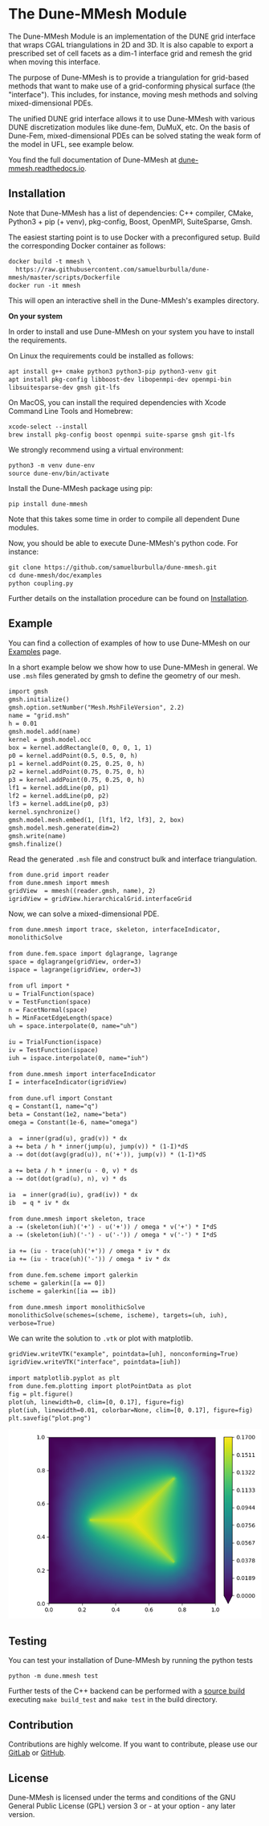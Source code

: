 # The Dune-MMesh Module

The Dune-MMesh Module is an implementation of the DUNE grid interface that wraps CGAL triangulations in 2D and 3D.
It is also capable to export a prescribed set of cell facets as a dim-1 interface grid and remesh the grid when moving this interface.

The purpose of Dune-MMesh is to provide a triangulation for grid-based methods that want to make use of a grid-conforming physical surface (the "interface").
This includes, for instance, moving mesh methods and solving mixed-dimensional PDEs.

The unified DUNE grid interface allows it to use Dune-MMesh with various DUNE discretization modules like dune-fem, DuMuX, etc.
On the basis of Dune-Fem, mixed-dimensional PDEs can be solved stating the weak form of the model in UFL, see example below.

You find the full documentation of Dune-MMesh at [dune-mmesh.readthedocs.io](https://dune-mmesh.readthedocs.io).


## Installation

Note that Dune-MMesh has a list of dependencies: C++ compiler, CMake, Python3 + pip (+ venv), pkg-config, Boost, OpenMPI, SuiteSparse, Gmsh.

The easiest starting point is to use Docker with a preconfigured setup.
Build the corresponding Docker container as follows:

````
docker build -t mmesh \
  https://raw.githubusercontent.com/samuelburbulla/dune-mmesh/master/scripts/Dockerfile
docker run -it mmesh
````

This will open an interactive shell in the Dune-MMesh's examples directory.

__On your system__

In order to install and use Dune-MMesh on your system you have to install the requirements.

On Linux the requirements could be installed as follows:
````
apt install g++ cmake python3 python3-pip python3-venv git
apt install pkg-config libboost-dev libopenmpi-dev openmpi-bin libsuitesparse-dev gmsh git-lfs
````

On MacOS, you can install the required dependencies with Xcode Command Line Tools and Homebrew:
````
xcode-select --install
brew install pkg-config boost openmpi suite-sparse gmsh git-lfs
````

We strongly recommend using a virtual environment:
````
python3 -m venv dune-env
source dune-env/bin/activate
````

Install the Dune-MMesh package using pip:
````
pip install dune-mmesh
````
Note that this takes some time in order to compile all dependent Dune modules.

Now, you should be able to execute Dune-MMesh's python code. For instance:
````
git clone https://github.com/samuelburbulla/dune-mmesh.git
cd dune-mmesh/doc/examples
python coupling.py
````

Further details on the installation procedure can be found on [Installation](https://dune-mmesh.readthedocs.io/en/latest/installation.html).


## Example

You can find a collection of examples of how to use Dune-MMesh on our [Examples](https://dune-mmesh.readthedocs.io/en/latest/examples.html) page.


In a short example below we show how to use Dune-MMesh in general.
We use `.msh` files generated by gmsh to define the geometry of our mesh.
````
import gmsh
gmsh.initialize()
gmsh.option.setNumber("Mesh.MshFileVersion", 2.2)
name = "grid.msh"
h = 0.01
gmsh.model.add(name)
kernel = gmsh.model.occ
box = kernel.addRectangle(0, 0, 0, 1, 1)
p0 = kernel.addPoint(0.5, 0.5, 0, h)
p1 = kernel.addPoint(0.25, 0.25, 0, h)
p2 = kernel.addPoint(0.75, 0.75, 0, h)
p3 = kernel.addPoint(0.75, 0.25, 0, h)
lf1 = kernel.addLine(p0, p1)
lf2 = kernel.addLine(p0, p2)
lf3 = kernel.addLine(p0, p3)
kernel.synchronize()
gmsh.model.mesh.embed(1, [lf1, lf2, lf3], 2, box)
gmsh.model.mesh.generate(dim=2)
gmsh.write(name)
gmsh.finalize()
````

Read the generated `.msh` file and construct bulk and interface triangulation.
````
from dune.grid import reader
from dune.mmesh import mmesh
gridView  = mmesh((reader.gmsh, name), 2)
igridView = gridView.hierarchicalGrid.interfaceGrid
````

Now, we can solve a mixed-dimensional PDE.
````
from dune.mmesh import trace, skeleton, interfaceIndicator, monolithicSolve

from dune.fem.space import dglagrange, lagrange
space = dglagrange(gridView, order=3)
ispace = lagrange(igridView, order=3)

from ufl import *
u = TrialFunction(space)
v = TestFunction(space)
n = FacetNormal(space)
h = MinFacetEdgeLength(space)
uh = space.interpolate(0, name="uh")

iu = TrialFunction(ispace)
iv = TestFunction(ispace)
iuh = ispace.interpolate(0, name="iuh")

from dune.mmesh import interfaceIndicator
I = interfaceIndicator(igridView)

from dune.ufl import Constant
q = Constant(1, name="q")
beta = Constant(1e2, name="beta")
omega = Constant(1e-6, name="omega")

a  = inner(grad(u), grad(v)) * dx
a += beta / h * inner(jump(u), jump(v)) * (1-I)*dS
a -= dot(dot(avg(grad(u)), n('+')), jump(v)) * (1-I)*dS

a += beta / h * inner(u - 0, v) * ds
a -= dot(dot(grad(u), n), v) * ds

ia  = inner(grad(iu), grad(iv)) * dx
ib  = q * iv * dx

from dune.mmesh import skeleton, trace
a -= (skeleton(iuh)('+') - u('+')) / omega * v('+') * I*dS
a -= (skeleton(iuh)('-') - u('-')) / omega * v('-') * I*dS

ia += (iu - trace(uh)('+')) / omega * iv * dx
ia += (iu - trace(uh)('-')) / omega * iv * dx

from dune.fem.scheme import galerkin
scheme = galerkin([a == 0])
ischeme = galerkin([ia == ib])

from dune.mmesh import monolithicSolve
monolithicSolve(schemes=(scheme, ischeme), targets=(uh, iuh), verbose=True)
````

We can write the solution to `.vtk` or plot with matplotlib.
````
gridView.writeVTK("example", pointdata=[uh], nonconforming=True)
igridView.writeVTK("interface", pointdata=[iuh])

import matplotlib.pyplot as plt
from dune.fem.plotting import plotPointData as plot
fig = plt.figure()
plot(uh, linewidth=0, clim=[0, 0.17], figure=fig)
plot(iuh, linewidth=0.01, colorbar=None, clim=[0, 0.17], figure=fig)
plt.savefig("plot.png")
````

![](scripts/plot.png)

## Testing
You can test your installation of Dune-MMesh by running the python tests
````
python -m dune.mmesh test
````
Further tests of the C++ backend can be performed with a [source build](https://dune-mmesh.readthedocs.io/en/latest/installation.html#from-source) executing `make build_test` and `make test` in the build directory.

## Contribution

Contributions are highly welcome. If you want to contribute, please use our [GitLab](https://gitlab.dune-project.org/samuel.burbulla/dune-mmesh) or [GitHub](https://github.com/samuelburbulla/dune-mmesh/).

## License
Dune-MMesh is licensed under the terms and conditions of the GNU General Public License (GPL) version 3 or - at your option - any later version.
